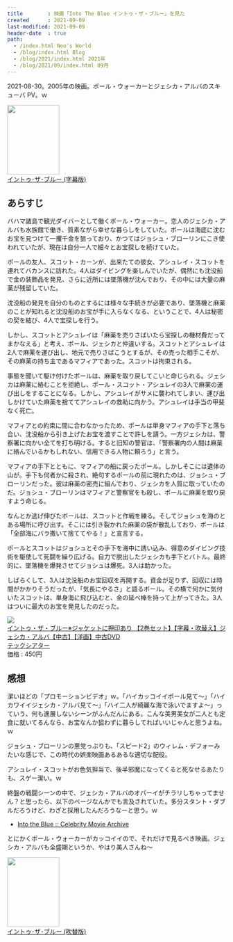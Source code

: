 ```yaml
---
title        : 映画「Into The Blue イントゥ・ザ・ブルー」を見た
created      : 2021-09-09
last-modified: 2021-09-09
header-date  : true
path:
  - /index.html Neo's World
  - /blog/index.html Blog
  - /blog/2021/index.html 2021年
  - /blog/2021/09/index.html 09月
---
```


2021-08-30。2005年の映画。ポール・ウォーカーとジェシカ・アルバのスキューバ PV。ｗ

<div class="ad-amazon">
  <div class="ad-amazon-image">
    <a href="https://www.amazon.co.jp/dp/B01N53HCD1?tag=neos21-22&amp;linkCode=osi&amp;th=1&amp;psc=1">
      <img src="https://m.media-amazon.com/images/I/61aC4a6enSL._SL160_.jpg" width="120" height="160">
    </a>
  </div>
  <div class="ad-amazon-info">
    <div class="ad-amazon-title">
      <a href="https://www.amazon.co.jp/dp/B01N53HCD1?tag=neos21-22&amp;linkCode=osi&amp;th=1&amp;psc=1">イントゥ･ザ･ブルー (字幕版)</a>
    </div>
  </div>
</div>

## あらすじ

バハマ諸島で観光ダイバーとして働くポール・ウォーカー。恋人のジェシカ・アルバも水族館で働き、質素ながら幸せな暮らしをしていた。ポールは海底に沈むお宝を見つけて一攫千金を狙っており、かつてはジョシュ・ブローリンにこき使われていたが、現在は自分一人で細々とお宝探しを続けていた。

ポールの友人、スコット・カーンが、出来たての彼女、アシュレイ・スコットを連れてバカンスに訪れた。4人はダイビングを楽しんでいたが、偶然にも沈没船で金の装飾品を発見、さらに近所には墜落機が沈んでおり、その中には大量の麻薬が残留していた。

沈没船の発見を自分のものとするには様々な手続きが必要であり、墜落機と麻薬のことが知れると沈没船のお宝が手に入らなくなる、ということで、4人は秘密の契を結び、4人で宝探しを行う。

しかし、スコットとアシュレイは「麻薬を売りさばいたら宝探しの機材費だってまかなえる」と考え、ポール、ジェシカと仲違いする。スコットとアシュレイは2人で麻薬を運び出し、地元で売りさばこうとするが、その売った相手こそが、その麻薬の持ち主であるマフィアであった。スコットは拘束される。

事態を聞いて駆け付けたポールは、麻薬を取り戻してこいと命じられる。ジェシカは麻薬に絡むことを拒絶し、ポール・スコット・アシュレイの3人で麻薬の運び出しをすることになる。しかし、アシュレイがサメに襲われてしまい、運び出しかけていた麻薬を捨ててアシュレイの救助に向かう。アシュレイは手当の甲斐なく死亡。

マフィアとの約束に間に合わなかったため、ポールは単身マフィアの手下と落ち合い、沈没船から引き上げたお宝を渡すことで許しを請う。一方ジェシカは、警察署に向かい全てを打ち明ける。すると旧知の警官は、「警察署内の人間は麻薬に絡んでいるかもしれない、信用できる人物に頼ろう」と言う。

マフィアの手下とともに、マフィアの船に戻ったポール。しかしそこには遺体の山が。手下も何者かに殺され、絶句するポールの前に現れたのは、ジョシュ・ブローリンだった。彼は麻薬の密売に組んでおり、ジェシカを人質に取っていたのだ。ジョシュ・ブローリンはマフィアと警察官をも殺し、ポールに麻薬を取り戻すよう命じる。

なんとか逃げ伸びたポールは、スコットと作戦を練る。そしてジョシュを海のとある場所に呼び出す。そこには引き裂かれた麻薬の袋が散乱しており、ポールは「全部海にバラ撒いて捨ててやる！」と宣言する。

ポールとスコットはジョシュとその手下を海中に誘い込み、得意のダイビング技術を駆使して死闘を繰り広げる。自力で脱出したジェシカも手下とバトル。最終的に、墜落機を爆発させてジョシュは爆死。3人は助かった。

しばらくして、3人は沈没船のお宝回収を再開する。資金が足りず、回収には時間がかかりそうだったが、「気長にやるさ」と語るポール。その横で何かに気付いたスコットは、単身海に飛び込むと、金の延べ棒を持って上がってきた。3人はついに最大のお宝を発見したのだった。

<div class="ad-rakuten">
  <div class="ad-rakuten-image">
    <a href="https://hb.afl.rakuten.co.jp/hgc/g00rg1n2.waxycebd.g00rg1n2.waxyd2c0/?pc=https%3A%2F%2Fitem.rakuten.co.jp%2Fauc-tecc%2F10032309%2F&amp;m=http%3A%2F%2Fm.rakuten.co.jp%2Fauc-tecc%2Fi%2F10032309%2F">
      <img src="https://thumbnail.image.rakuten.co.jp/@0_mall/auc-tecc/cabinet/youga/you_action/03969490/img63065607.jpg?_ex=128x128">
    </a>
  </div>
  <div class="ad-rakuten-info">
    <div class="ad-rakuten-title">
      <a href="https://hb.afl.rakuten.co.jp/hgc/g00rg1n2.waxycebd.g00rg1n2.waxyd2c0/?pc=https%3A%2F%2Fitem.rakuten.co.jp%2Fauc-tecc%2F10032309%2F&amp;m=http%3A%2F%2Fm.rakuten.co.jp%2Fauc-tecc%2Fi%2F10032309%2F">イントゥ・ザ・ブルー※ジャケットに押印あり 【2巻セット】【字幕・吹替え】ジェシカ・アルバ【中古】【洋画】中古DVD</a>
    </div>
    <div class="ad-rakuten-shop">
      <a href="https://hb.afl.rakuten.co.jp/hgc/g00rg1n2.waxycebd.g00rg1n2.waxyd2c0/?pc=https%3A%2F%2Fwww.rakuten.co.jp%2Fauc-tecc%2F&amp;m=http%3A%2F%2Fm.rakuten.co.jp%2Fauc-tecc%2F">テックシアター</a>
    </div>
    <div class="ad-rakuten-price">価格 : 450円</div>
  </div>
</div>

## 感想

潔いほどの「プロモーションビデオ」ｗ。「ハイカッコイイポール見て〜」「ハイカワイイジェシカ・アルバ見て〜」「ハイ二人が綺麗な海で泳いでますよ〜」っていう、何も進展しないシーンがふんだんにある。こんな美男美女が二人とも定食に就いてるんなら、お宝なんか狙わずに暮らしてればいいじゃんと思うよね。ｗ

ジョシュ・ブローリンの悪党っぷりも、「スピード2」のウィレム・デフォーみたいな感じで、この時代の娯楽映画あるあるな適切な配役。

アシュレイ・スコットがお色気担当で、後半邪魔になってくると死なせるあたりも、スゲー潔い。ｗ

終盤の戦闘シーンの中で、ジェシカ・アルバのオパーイがチラリしちゃってません？と思ったら、以下のページなんかでも言及されていた。多分スタント・ダブルだろうけど、わざと採用したんだろうなーと思う。ｗ

- [Into the Blue :: Celebrity Movie Archive](https://www.celebritymoviearchive.com/tour/source.php/2495)

とにかくポール・ウォーカーがカッコイイので、それだけで見るべき映画。ジェシカ・アルバも全盛期というか、やはり美人さんね〜

<div class="ad-amazon">
  <div class="ad-amazon-image">
    <a href="https://www.amazon.co.jp/dp/B01MRLTS3I?tag=neos21-22&amp;linkCode=osi&amp;th=1&amp;psc=1">
      <img src="https://m.media-amazon.com/images/I/61aC4a6enSL._SL160_.jpg" width="120" height="160">
    </a>
  </div>
  <div class="ad-amazon-info">
    <div class="ad-amazon-title">
      <a href="https://www.amazon.co.jp/dp/B01MRLTS3I?tag=neos21-22&amp;linkCode=osi&amp;th=1&amp;psc=1">イントゥ･ザ･ブルー (吹替版)</a>
    </div>
  </div>
</div>
